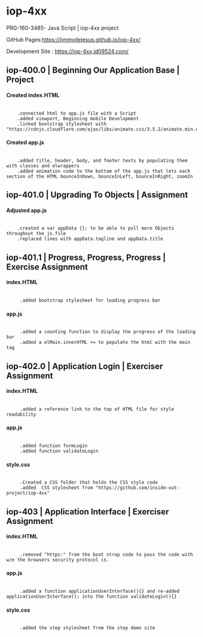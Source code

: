 # iop-4xx

PRG-160-3485- Java Script | iop-4xx project

GitHub Pages:https://jimmydejesus.github.io/iop-4xx/

Development Site : https://iop-4xx.jd09524.com/

## **iop-400.0 | Beginning Our Application Base | Project**

#### Created index.HTML
~~~~~~~~~~~~~~~~~~~~~~~~~~~~~~~~~~~~~~~~~~~~~~~~~~~~~~~~~~~~~~~~~~~~~~~~~~~~~~~

    .connected html to app.js file with a Script
    .added viewport, Beginning mobile Development
    .linked bootstrap stylesheet with "https://cdnjs.cloudflare.com/ajax/libs/animate.css/3.5.2/animate.min.css"

~~~~~~~~~~~~~~~~~~~~~~~~~~~~~~~~~~~~~~~~~~~~~~~~~~~~~~~~~~~~~~~~~~~~~~~~~~~~~~~
#### Created app.js
~~~~~~~~~~~~~~~~~~~~~~~~~~~~~~~~~~~~~~~~~~~~~~~~~~~~~~~~~~~~~~~~~~~~~~~~~~~~~~~

    .added title, header, body, and footer texts by populating them with classes and elwrappers
    .added animation code to the bottom of the app.js that lets each section of the HTML bounceInDown, bounceInLeft, bounceInRight, zoomIn

~~~~~~~~~~~~~~~~~~~~~~~~~~~~~~~~~~~~~~~~~~~~~~~~~~~~~~~~~~~~~~~~~~~~~~~~~~~~~~~
## **iop-401.0 | Upgrading To Objects | Assignment**
#### Adjusted app.js
~~~~~~~~~~~~~~~~~~~~~~~~~~~~~~~~~~~~~~~~~~~~~~~~~~~~~~~~~~~~~~~~~~~~~~~~~~~~~~~

    .created a var appData {}; to be able to pull more Objects throughout the js.file
    .replaced lines with appData.tagline and appData.title

~~~~~~~~~~~~~~~~~~~~~~~~~~~~~~~~~~~~~~~~~~~~~~~~~~~~~~~~~~~~~~~~~~~~~~~~~~~~~~~

## **iop-401.1  | Progress, Progress, Progress | Exercise Assignment**

#### index.HTML
~~~~~~~~~~~~~~~~~~~~~~~~~~~~~~~~~~~~~~~~~~~~~~~~~~~~~~~~~~~~~~~~~~~~~~~~~~~~~~~

     .added bootstrap stylesheet for loading progress bar

~~~~~~~~~~~~~~~~~~~~~~~~~~~~~~~~~~~~~~~~~~~~~~~~~~~~~~~~~~~~~~~~~~~~~~~~~~~~~~~
#### app.js
~~~~~~~~~~~~~~~~~~~~~~~~~~~~~~~~~~~~~~~~~~~~~~~~~~~~~~~~~~~~~~~~~~~~~~~~~~~~~~~

     .added a counting function to display the progress of the loading bar
     .added a elMain.innerHTML += to populate the html with the main tag

~~~~~~~~~~~~~~~~~~~~~~~~~~~~~~~~~~~~~~~~~~~~~~~~~~~~~~~~~~~~~~~~~~~~~~~~~~~~~~~

## **iop-402.0 | Application Login | Exerciser Assignment**

#### index.HTML
~~~~~~~~~~~~~~~~~~~~~~~~~~~~~~~~~~~~~~~~~~~~~~~~~~~~~~~~~~~~~~~~~~~~~~~~~~~~~~~

     .added a reference link to the top of HTML file for style readability

~~~~~~~~~~~~~~~~~~~~~~~~~~~~~~~~~~~~~~~~~~~~~~~~~~~~~~~~~~~~~~~~~~~~~~~~~~~~~~~
#### app.js
~~~~~~~~~~~~~~~~~~~~~~~~~~~~~~~~~~~~~~~~~~~~~~~~~~~~~~~~~~~~~~~~~~~~~~~~~~~~~~~

     .added function formLogin
     .added function validateLogin
~~~~~~~~~~~~~~~~~~~~~~~~~~~~~~~~~~~~~~~~~~~~~~~~~~~~~~~~~~~~~~~~~~~~~~~~~~~~~~~
#### style.css
~~~~~~~~~~~~~~~~~~~~~~~~~~~~~~~~~~~~~~~~~~~~~~~~~~~~~~~~~~~~~~~~~~~~~~~~~~~~~~~

     .Created a CSS folder that holds the CSS style code
     .added  CSS stylesheet from "https://github.com/inside-out-project/iop-4xx"
~~~~~~~~~~~~~~~~~~~~~~~~~~~~~~~~~~~~~~~~~~~~~~~~~~~~~~~~~~~~~~~~~~~~~~~~~~~~~~~

## **iop-403 | Application Interface | Exerciser Assignment**

#### index.HTML
~~~~~~~~~~~~~~~~~~~~~~~~~~~~~~~~~~~~~~~~~~~~~~~~~~~~~~~~~~~~~~~~~~~~~~~~~~~~~~~

     .removed "https:" from the boot strap code to pass the code with w/e the browsers security protocol is.

~~~~~~~~~~~~~~~~~~~~~~~~~~~~~~~~~~~~~~~~~~~~~~~~~~~~~~~~~~~~~~~~~~~~~~~~~~~~~~~
#### app.js
~~~~~~~~~~~~~~~~~~~~~~~~~~~~~~~~~~~~~~~~~~~~~~~~~~~~~~~~~~~~~~~~~~~~~~~~~~~~~~~

     .added a function applicationUserInterface(){} and re-added applicationUserInterface(); into the function validateLogin(){}
~~~~~~~~~~~~~~~~~~~~~~~~~~~~~~~~~~~~~~~~~~~~~~~~~~~~~~~~~~~~~~~~~~~~~~~~~~~~~~~
#### style.css
~~~~~~~~~~~~~~~~~~~~~~~~~~~~~~~~~~~~~~~~~~~~~~~~~~~~~~~~~~~~~~~~~~~~~~~~~~~~~~~

     .added the step stylesheet from the step demo site

~~~~~~~~~~~~~~~~~~~~~~~~~~~~~~~~~~~~~~~~~~~~~~~~~~~~~~~~~~~~~~~~~~~~~~~~~~~~~~~
